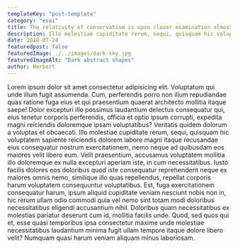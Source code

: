```yaml
---
templateKey: "post-template"
category: "esai"
title: The relativity of conservatism is upon closer examination almost poetic in its lugubriousness.
description: Illo molestiae cupiditate rerum, sequi, quisquam hic voluptatem sapiente reiciendis dolorem labore magni itaque recusandae eius consequatur nostrum exercitationem, nemo neque ad quibusdam eos maiores velit libero eum.
date: 2018-07-24
featuredpost: false
featuredImage: ./../images/dark-sky.jpg
featuredImageAlt: "Dark abstract shapes"
author: Herbert
---
```


Lorem ipsum dolor sit amet consectetur adipisicing elit. Voluptatum qui unde illum fugit assumenda. Cum, perferendis porro non illum repudiandae quas ratione fuga eius et qui praesentium quaerat architecto mollitia itaque saepe! Dolor excepturi illo possimus laudantium delectus consequatur qui, eius tenetur corporis perferendis, officia et optio ipsum corrupti, expedita magni reiciendis doloremque ipsam voluptatibus? Veritatis quidem dolorum a voluptas et obcaecati. Illo molestiae cupiditate rerum, sequi, quisquam hic voluptatem sapiente reiciendis dolorem labore magni itaque recusandae eius consequatur nostrum exercitationem, nemo neque ad quibusdam eos maiores velit libero eum. Velit praesentium, accusamus voluptatem mollitia illo doloremque ex nulla excepturi aperiam iste, in cum necessitatibus. Iusto facilis dolores eos doloribus quod iste consequatur reprehenderit neque ex maiores omnis nemo, similique illo quas repellendus, repellat corporis harum voluptatem consequuntur voluptatibus. Est, fuga exercitationem consequatur harum, ipsum aliquid cupiditate veniam nesciunt nobis non in, hic rerum ullam odio commodi quia vel nemo sint totam modi doloribus necessitatibus eligendi accusantium nihil. Doloribus quam necessitatibus ex molestias pariatur deserunt cum id, mollitia facilis unde. Quod, sed quos qui et, esse quasi temporibus ipsa consectetur maxime unde molestiae necessitatibus laudantium minima fugit ullam tempore itaque dolore libero velit? Numquam quasi harum veniam aliquam minus laboriosam.
